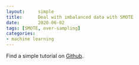 ```yaml
---
layout:     simple
title:      Deal with imbalanced data with SMOTE
date:       2020-06-02
tags: [SMOTE, over-sampling]
categories: 
- machine learning
---
```


Find a simple tutorial on [Github](https://github.com/GaoangLiu/AA_ipynb/blob/master/Deal_with_imbalanced_data_with_SMOTE.ipynb).

